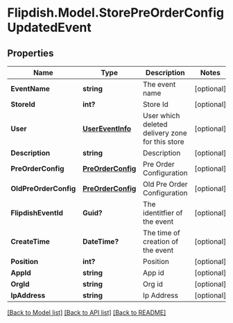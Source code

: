 # Flipdish.Model.StorePreOrderConfigUpdatedEvent
## Properties

Name | Type | Description | Notes
------------ | ------------- | ------------- | -------------
**EventName** | **string** | The event name | [optional] 
**StoreId** | **int?** | Store Id | [optional] 
**User** | [**UserEventInfo**](UserEventInfo.md) | User which deleted delivery zone for this store | [optional] 
**Description** | **string** | Description | [optional] 
**PreOrderConfig** | [**PreOrderConfig**](PreOrderConfig.md) | Pre Order Configuration | [optional] 
**OldPreOrderConfig** | [**PreOrderConfig**](PreOrderConfig.md) | Old Pre Order Configuration | [optional] 
**FlipdishEventId** | **Guid?** | The identitfier of the event | [optional] 
**CreateTime** | **DateTime?** | The time of creation of the event | [optional] 
**Position** | **int?** | Position | [optional] 
**AppId** | **string** | App id | [optional] 
**OrgId** | **string** | Org id | [optional] 
**IpAddress** | **string** | Ip Address | [optional] 

[[Back to Model list]](../README.md#documentation-for-models) [[Back to API list]](../README.md#documentation-for-api-endpoints) [[Back to README]](../README.md)


